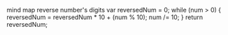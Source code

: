 mind map
    reverse number's digits
        var reversedNum = 0;
        while (num > 0) {
            reversedNum = reversedNum * 10 + (num % 10);
            num /= 10;
        }
        return reversedNum;